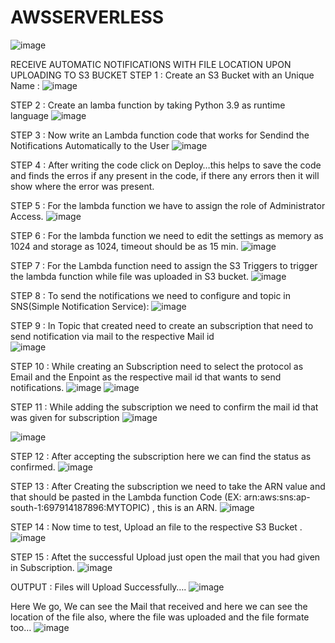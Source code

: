 # AWSSERVERLESS
![image](https://user-images.githubusercontent.com/90970301/229303771-380bc97d-a890-4af6-a9e1-395faf77f0a1.png)


RECEIVE AUTOMATIC NOTIFICATIONS WITH FILE LOCATION UPON UPLOADING TO S3 BUCKET
STEP 1 :
Create an S3 Bucket with an Unique Name :
![image](https://user-images.githubusercontent.com/90970301/229303799-9619e56c-5a4d-4a2d-b281-36a6bc593d53.png)


 STEP 2 :
Create an lamba function by taking  Python 3.9 as  runtime language 
![image](https://user-images.githubusercontent.com/90970301/229303812-75bbbb24-45c1-4acf-a6f6-a98540003359.png)

STEP 3 :
Now write an Lambda function code that works for Sendind the Notifications Automatically to the User
![image](https://user-images.githubusercontent.com/90970301/229303821-d23f5f49-2209-42d2-acb1-f756c393a318.png)


STEP 4 :
After writing the code click on Deploy…this helps to save the code and finds the erros if any present in the code, if there any errors then it will show where the error was present.
 

STEP 5 :
For the lambda function we have to assign the role of Administrator Access.
![image](https://user-images.githubusercontent.com/90970301/229303870-51cb2c1a-3935-41b0-99a6-79199f132da2.png)

 
STEP 6 :
For the lambda function we need to edit the settings as memory as 1024 and storage as 1024, timeout should be as 15 min.
![image](https://user-images.githubusercontent.com/90970301/229303878-2bad440f-ce1c-4861-94cc-c3fc63b66ea2.png)


 STEP 7 :
For the Lambda function need to assign the S3 Triggers to trigger the lambda function while file was uploaded in S3 bucket.
![image](https://user-images.githubusercontent.com/90970301/229303889-cbebacd7-56f5-432c-83e1-f176a599cfdf.png)


STEP 8 :
To send the notifications we need to configure and topic in SNS(Simple Notification Service):
![image](https://user-images.githubusercontent.com/90970301/229303896-4390e448-074d-48cc-9657-9dbda48a7538.png)

STEP 9 :
In Topic that created need to create an subscription that need to send notification via mail to the respective Mail id  
![image](https://user-images.githubusercontent.com/90970301/229303903-e13588e6-1a5e-4e0e-932e-c65ee8b84ca4.png)


STEP 10 :
While creating an Subscription need to select the protocol as Email and the Enpoint as the respective mail id that wants to send notifications.
![image](https://user-images.githubusercontent.com/90970301/229303906-5d084957-8bc7-43c0-983a-7389a6e25e5d.png)
![image](https://user-images.githubusercontent.com/90970301/229303919-60168cb4-dcdc-47f3-8326-890fc6ef92c6.png)



STEP 11 :
While adding the subscription we need to confirm the mail id that was given for subscription 
![image](https://user-images.githubusercontent.com/90970301/229303925-ff5909fb-9d4e-4d9a-92d5-d0ba1ce0f25e.png)

![image](https://user-images.githubusercontent.com/90970301/229303931-d4c6cca8-3cd3-4e1c-8517-9ae3c619b273.png)

STEP 12 :
After accepting the subscription here we can find the status as confirmed.
![image](https://user-images.githubusercontent.com/90970301/229303939-aa4b4c24-2b84-4bfd-8dac-455f683668ab.png)


STEP 13 :
After Creating the subscription we need to take the ARN value and that should be pasted in the Lambda function Code (EX: arn:aws:sns:ap-south-1:697914187896:MYTOPIC) , this is an ARN.
![image](https://user-images.githubusercontent.com/90970301/229303945-bd89b8b8-977e-4b47-b4ae-626182588223.png)

STEP 14 :
Now time to test, Upload an file to the respective S3 Bucket .
![image](https://user-images.githubusercontent.com/90970301/229303951-21cd0998-e632-470b-b6ff-9312a4236cd0.png)

STEP 15 :
Aftet the successful Upload just open the mail that you had given in Subscription.
![image](https://user-images.githubusercontent.com/90970301/229303961-8c029acf-1783-4b14-8637-629c9187d8ab.png)

OUTPUT :
Files will Upload Successfully….
![image](https://user-images.githubusercontent.com/90970301/229303970-64c14c6b-3996-4226-8154-7bd738d5ad86.png)

 
Here We go, We can see the Mail that received and here we can see the location of the file also, where the file was uploaded and the file formate too…
![image](https://user-images.githubusercontent.com/90970301/229303977-d39bfa01-2e11-4682-a837-41e0d17037c5.png)

 
